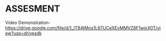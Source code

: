 # ASSESMENT

Video Demonstration-https://drive.google.com/file/d/1_IT84tMos1L67UCeXEvMMVZ8F1wjxX0T/view?usp=drivesdk 

